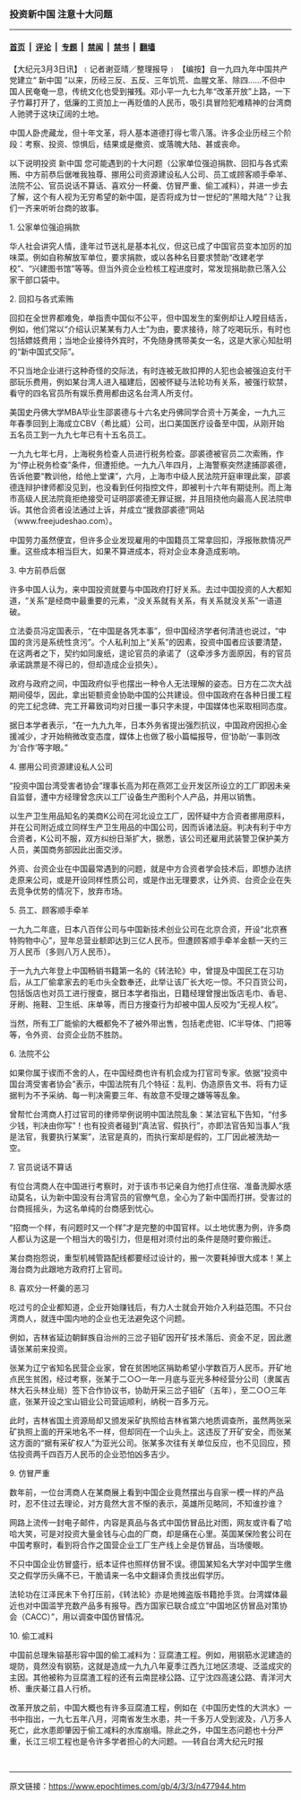 ### 投资新中国 注意十大问题

---

#### [首页](../../../..?n477944) &nbsp;|&nbsp; [评论](../../../../../epoch-comment?n477944) &nbsp;|&nbsp; [专题](../../../../../epoch-special?n477944) &nbsp;|&nbsp; [禁闻](../../../../../epoch-news?n477944) &nbsp;|&nbsp; [禁书](../../../../../books?n477944) &nbsp;|&nbsp; [翻墙](https://github.com/gfw-breaker/nogfw/blob/master/README.md?n477944)


<div class="post_content" id="artbody" itemprop="articleBody">
 <!-- article content begin -->
 <p>
  【大纪元3月3日讯】﹝记者谢亚晴／整理报导﹞ 【编按】自一九四九年中国共产党建立“
  <ok href="https://www.epochtimes.com/gb/tag/%E6%96%B0%E4%B8%AD%E5%9B%BD.html">
   新中国
  </ok>
  ”以来，历经三反、五反、三年饥荒、血腥文革、除四……不但中国人民奄奄一息，传统文化也受到摧残。邓小平一九七九年“改革开放”上路，一下子竹幕打开了，低廉的工资加上一再贬值的人民币，吸引具冒险犯难精神的台湾商人驰骋于这块辽阔的土地。
 </p>
 <p>
  中国人卧虎藏龙，但十年文革，将人基本道德打得七零八落。许多企业历经三个阶段：考察、投资、惊惧后，结果或是撤资、或落魄大陆、甚或丧命。
 </p>
 <p>
  以下说明投资
  <ok href="https://www.epochtimes.com/gb/tag/%E6%96%B0%E4%B8%AD%E5%9B%BD.html">
   新中国
  </ok>
  您可能遇到的十大问题（公家单位强迫捐款、回扣与各式索贿、中方前恭后倨唯我独尊、挪用公司资源建设私人公司、员工或顾客顺手牵羊、法院不公、官员说话不算话、喜欢分一杯羹、仿冒严重、偷工减料），并进一步去了解，这个有人视为无穷希望的新中国，是否将成为廿一世纪的“黑暗大陆”？让我们一齐来听听台商的故事。
 </p>
 <p>
  1. 公家单位强迫捐款
 </p>
 <p>
  华人社会讲究人情，逢年过节送礼是基本礼仪，但这已成了中国官员变本加厉的加味菜。例如自称解放军单位，要求捐款，或以各种名目要求赞助“改建老学校”、“兴建图书馆”等等。但当外资企业检核工程进度时，常发现捐助款已落入公家干部口袋中。
 </p>
 <p>
  2. 回扣与各式索贿
 </p>
 <p>
  回扣在全世界都难免，单指责中国似不公平，但中国发生的案例却让人瞠目结舌，例如，他们常以“介绍认识某某有力人士”为由，要求接待，除了吃喝玩乐，有时也包括嫖妓费用；当地企业接待外宾时，不免随身携带美女一名，这是大家心知肚明的“新中国式交际”。
 </p>
 <p>
  不只当地企业进行这种奇怪的交际法，有时连被无故扣押的人犯也会被强迫支付干部玩乐费用，例如某台湾人进入福建后，因被怀疑与法轮功有关系，被强行软禁，看守的四名官员所有娱乐费用都由这名台湾人所支付。
 </p>
 <p>
  美国史丹佛大学MBA毕业生邵裘德与十六名史丹佛同学合资十万美金，一九九三年春季回到上海成立CBV（希比威）公司，出口美国医疗设备至中国，从刚开始五名员工到一九九七年已有十五名员工。
 </p>
 <p>
  一九九七年七月，上海税务检查人员进行税务检查。邵裘德被官员二次索贿，作为“停止税务检查”条件，但遭拒绝。一九九八年四月，上海警察突然逮捕邵裘德，告诉他要“教训他，给他上堂课”，六月，上海市中级人民法院开庭审理此案，邵裘德连辩护律师都没见到，也没看到任何指控文件，即被判十六年有期徒刑。而上海市高级人民法院竟拒绝接受可证明邵裘德无罪证据，并且阻挠他向最高人民法院申诉。其他合资者设法通过上诉，并成立“援救邵裘德”网站（www.freejudeshao.com）。
 </p>
 <p>
  中国劳力虽然便宜，但许多企业发现雇用的中国籍员工常拿回扣，浮报账款情况严重。这些成本相当巨大，如果不算进成本，将对企业本身造成影响。
 </p>
 <p>
  3. 中方前恭后倨
 </p>
 <p>
  许多中国人认为，来中国投资就要与中国政府打好关系。去过中国投资的人大都知道，“关系”是经商中最重要的元素，“没关系就有关系，有关系就没关系”一语道破。
 </p>
 <p>
  立法委员冯定国表示，“在中国是各凭本事”，但中国经济学者何清涟也说过，“中国的贪污是系统性贪污”。个人私利加上“关系”的因素，投资中国者应该要清楚，在这两者之下，契约如同废纸，遑论官员的承诺了（这牵涉多方面原因，有的官员承诺跳票是不得已的，但却造成企业损失）。
 </p>
 <p>
  政府与政府之间，中国政府似乎也摆出一种令人无法理解的姿态。日方在二次大战期间侵华，因此，拿出钜额资金协助中国的公共建设。但中国政府在各种日援工程的完工纪念碑、完工开幕致词均对日援一事只字未提，中国媒体也采取相同态度。
 </p>
 <p>
  据日本学者表示，“在一九九九年，日本外务省提出强烈抗议，中国政府因担心金援减少，才开始稍微改变态度，媒体上也做了极小篇幅报导，但‘协助’一事则改为‘合作’等字眼。”
 </p>
 <p>
  4. 挪用公司资源建设私人公司
 </p>
 <p>
  “投资中国台湾受害者协会”理事长高为邦在燕郊工业开发区所设立的工厂即因未亲自监督，遭中方经理曾念庆以工厂设备生产图利个人产品，并用以销售。
 </p>
 <p>
  以生产卫生用品知名的美商K公司在河北设立工厂，因怀疑中方合资者挪用原料，并在公司附近成立同样生产卫生用品的中国公司，因而诉诸法庭。判决有利于中方合资者，K公司不服，双方纠纷日渐扩大，据悉，该公司还雇用武装警卫保护美方人员，美国商务部因此出面交涉。
 </p>
 <p>
  外资、台资企业在中国最常遇到的问题，就是中方合资者学会技术后，即想办法挤走原来公司，或是开设同样性质公司，或是作出无理要求，让外资、台资企业在失去竞争优势的情况下，放弃市场。
 </p>
 <p>
  5. 员工、顾客顺手牵羊
 </p>
 <p>
  一九九二年底，日本八百伴公司与中国新技术创业公司在北京合资，开设“北京赛特购物中心”，翌年总营业额即达到三亿人民币。但遭顾客顺手牵羊金额一天约三万人民币（多则八万人民币）。
 </p>
 <p>
  于一九九六年登上中国畅销书籍第一名的《转法轮》中，曾提及中国民工在习功后，从工厂偷拿家去的毛巾头全数奉还，此举让该厂长大吃一惊。不只百货公司，包括饭店也对员工进行搜查，据日本学者指出，日籍经理曾搜出饭店毛巾、香皂、牙刷、拖鞋、卫生纸、床单等，而日方搜查行为却被中国人反咬为“无视人权”。
 </p>
 <p>
  当然，所有工厂能偷的大概都免不了被外带出售，包括老虎钳、IC半导体、门把等等，令外资、台资企业防不胜防。
 </p>
 <p>
  6. 法院不公
 </p>
 <p>
  如果你属于锲而不舍的人，在中国经商也许有机会成为打官司专家。依据“投资中国台湾受害者协会”表示，中国法院有几个特征：乱判、伪造原告文书、将有力证据判为不予采纳、每一判决需要三年、有故意不受理之嫌等等乱象。
 </p>
 <p>
  曾帮忙台湾商人打过官司的律师举例说明中国法院乱象：某法官私下告知，“付多少钱，判决由你写”！也有投资者碰到“真法官、假执行”，亦即法官告知当事人“我是法官，我要执行某案”，法官是真的，而执行案却是假的，工厂因此被洗劫一空。
 </p>
 <p>
  7. 官员说话不算话
 </p>
 <p>
  有位台湾商人在中国进行考察时，对于该市书记亲自为他打点住宿、准备洗脚水感动莫名，认为新中国没有台湾官员的官僚气息，全心为了新中国而打拼。受害过的台商摇摇头，为这名单纯的台商感到忧心。
 </p>
 <p>
  “招商一个样，有问题时又一个样”才是完整的中国官样。以土地优惠为例，许多商人都认为这是一个相当大的吸引力，但是相对须付出的条件是随时要你搬迁。
 </p>
 <p>
  某台商抱怨说，重型机械管路配线都要经过设计的，搬一次要耗掉很大成本！某上海台商为此跟地方政府打上官司。
 </p>
 <p>
  8. 喜欢分一杯羹的恶习
 </p>
 <p>
  吃过亏的企业都知道，企业开始赚钱后，有力人士就会开始介入利益范围。不只台湾商人，就连中国内地的企业也无法避免这个问题。
 </p>
 <p>
  例如，吉林省延边朝鲜族自治州的三岔子钼矿因开矿技术落后、资金不足，因此邀请张某前来投资。
 </p>
 <p>
  张某为辽宁省知名民营企业家，曾在贫困地区捐助希望小学数百万人民币。开矿地点民生贫困，经过考察，张某于二○○一年一月底与亚光多种经营分公司（隶属吉林大石头林业局）签下合作协议书，协助开采三岔子钼矿（五年），至二○○三年底，张某开设之宝山钼业公司营运顺利，纳税一百多万元。
 </p>
 <p>
  此时，吉林省国土资源局却又颁发采矿执照给吉林省第六地质调查所，虽然两张采矿执照上面的开采地名不一样，但却同在一个山头上。这违反了开矿安全，而张某这方面的“据有采矿权人”为亚光公司。张某多次往有关单位反应，也不见回应，预估投资两千四百万人民币的企业恐怕凶多吉少。
 </p>
 <p>
  9. 仿冒严重
 </p>
 <p>
  数年前，一位台湾商人在某商展上看到中国企业竟然摆出与自家一模一样的产品时，忍不住过去理论，对方竟然大言不惭的表示，英雄所见略同，不知谁抄谁？
 </p>
 <p>
  网路上流传一封电子邮件，内容是真品与各式中国仿冒品比对图，网友或许看了哈哈大笑，可是对投资大量金钱与心血的厂商，却是痛在心里。英国某保险套公司在中国考察时，看到将合作之国营企业工厂生产线上全是仿冒品，当场傻眼。
 </p>
 <p>
  不只中国企业仿冒盛行，纸本证件也照样仿冒不误。德国某知名大学对中国学生缴交之假学历头痛不已，干脆请来一名中文翻译负责找出假学历。
 </p>
 <p>
  法轮功在江泽民未下令打压前，《转法轮》亦是地摊盗版书籍抢手货。台湾媒体最近也对中国滥竽充数产品多有报导。西方国家已联合成立“中国地区仿冒品对策协会（CACC）”，用以调查中国仿冒情况。
 </p>
 <p>
  10. 偷工减料
 </p>
 <p>
  中国前总理朱镕基形容中国的偷工减料为：豆腐渣工程。例如，用钢筋水泥建造的堤防，竟然没有钢筋，这就是造成一九九八年夏季江西九江地区溃堤、泛滥成灾的主因。其他被称为豆腐渣工程的还有云南昆禄公路、辽宁沈四高速公路、青洋河大桥、重庆綦江县人行桥。
 </p>
 <p>
  改革开放之前，中国大概也有许多豆腐渣工程，例如在《中国历史性的大洪水》一书中指出，一九七五年八月，河南省发生水患，共一千多万人受到波及，八万多人死亡，此水患即肇因于偷工减料的水库崩塌。除此之外，中国生态问题也十分严重，长江三坝工程也是令许多学者担心的大问题。──转自台湾大纪元时报
 </p>
 <p>
  <font color="#ffffff">
   (http://www.dajiyuan.com)
  </font>
 </p>
 <!-- article content end -->
 <div id="below_article_ad">
 </div>
</div>


---

原文链接：https://www.epochtimes.com/gb/4/3/3/n477944.htm